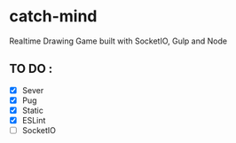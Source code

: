 # catch-mind
Realtime Drawing Game built with SocketIO, Gulp and Node

## TO DO :
- [x] Sever
- [X] Pug
- [X] Static
- [X] ESLint
- [ ] SocketIO